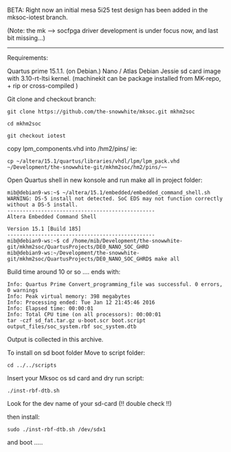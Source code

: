 BETA:
Right now an initial mesa 5i25 test design has been added in the mksoc-iotest branch.

(Note: the mk --> socfpga driver development is under focus now, and last bit missing...)

----------

Requirements:

Quartus prime 15.1.1.  (on Debian.)
Nano / Atlas Debian Jessie sd card image with 3.10-rt-ltsi kernel.
(machinekit can be package installed from MK-repo, + rip or cross-compiled )


Git clone and checkout branch:


    git clone https://github.com/the-snowwhite/mksoc.git mkhm2soc

    cd mkhm2soc

    git checkout iotest
    
copy lpm_components.vhd into <reporoot>/hm2/pins/
ie:

    cp ~/altera/15.1/quartus/libraries/vhdl/lpm/lpm_pack.vhd ~/Development/the-snowwhite-git/mkhm2soc/hm2/pins/~~
    

Open Quartus shell in new konsole and run make all in project folder:

    
    mib@debian9-ws:~$ ~/altera/15.1/embedded/embedded_command_shell.sh
    WARNING: DS-5 install not detected. SoC EDS may not function correctly without a DS-5 install.
    ------------------------------------------------
    Altera Embedded Command Shell

    Version 15.1 [Build 185]
    ------------------------------------------------
    mib@debian9-ws:~$ cd /home/mib/Development/the-snowwhite-git/mkhm2soc/QuartusProjects/DE0_NANO_SOC_GHRD
    mib@debian9-ws:~/Development/the-snowwhite-git/mkhm2soc/QuartusProjects/DE0_NANO_SOC_GHRD$ make all
    
Build time around 10 or so .... ends with:

    Info: Quartus Prime Convert_programming_file was successful. 0 errors, 0 warnings
    Info: Peak virtual memory: 398 megabytes
    Info: Processing ended: Tue Jan 12 21:45:46 2016
    Info: Elapsed time: 00:00:01
    Info: Total CPU time (on all processors): 00:00:01
    tar -czf sd_fat.tar.gz u-boot.scr boot.script output_files/soc_system.rbf soc_system.dtb

Output is collected in this archive.

To install on sd boot folder Move to script folder:

    cd ../../scripts

Insert your Mksoc os sd card and dry run script: 

    ./inst-rbf-dtb.sh

Look for the dev name of your sd-card (!! double check !!)

then install:

    sudo ./inst-rbf-dtb.sh /dev/sdx1
    
and boot .....

